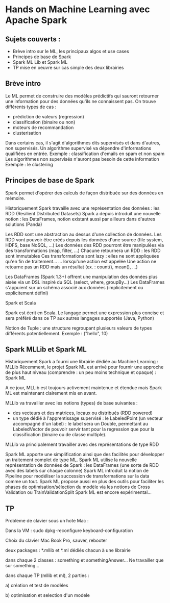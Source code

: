  Hands on Machine Learning avec Apache Spark
 ===========================================

 Sujets couverts :
 -----------

 -  Brève intro sur le ML, les principaux algos et use cases
 -  Principes de base de Spark
 -  Spark ML Lib et Spark ML
 -  TP mise en oeuvre sur cas simple des deux librairies

 Brève intro
 -----------
 
 Le ML permet de construire des modèles prédictifs qui sauront retourner une information pour des données qu'ils ne connaissent pas.
 On trouve différents types de cas :
   - prédiction de valeurs (regression)
   - classification (binaire ou non)
   - moteurs de recommandation
   - clusterisation
 
 Dans certains cas, il s'agit d'algorithmes dits supervisés et dans d'autres, non supervisés.
 Un algorithme supervisé va dépendre d'informations qualifiées en entrée.
 Exemple : classification d'emails en spam et non spam
 Les algorithmes non supervisés n'auront pas besoin de cette information
 Exemple : le clustering 
 
 
 Principes de base de Spark
 --------------------------
 
 Spark permet d'opérer des calculs de façon distribuée sur des données en mémoire.
 
 Historiquement Spark travaille avec une représentation des données : les RDD (Resilient Distributed Datasets)
 Spark a depuis introduit une nouvelle notion : les DataFrames, notion existant aussi par ailleurs dans d'autres solutions (Panda)
  
 Les RDD sont une abstraction au dessus d'une collection de données.
 Les RDD vont pouvoir être créés depuis les données d'une source (file system, HDFS, base NoSQL, ...)
 Les données des RDD pourront être manipulées via des transformations (map, filter, ...)
 Chacune retournera un RDD : les RDD sont immutables
 Ces transformations sont lazy : elles ne sont appliquées qu'en fin de traitement...
 ... lorsqu'une action est appelée
 Une action ne retourne pas un RDD mais un résultat (ex. : count(), mean(), ...)
 
 Les DataFrames (Spark 1.3+) offrent une manipulation des données plus aisée via un DSL inspiré du SQL (select, where, groupBy...)
 Les DataFrames s'appuient sur un schéma associé aux données (implicitement ou explicitement défini)
 
 
 Spark et Scala
 
 Spark est écrit en Scala. Le langage permet une expression plus concise et sera préféré dans ce TP aux autres langages supportés (Java, Python)
 
 Notion de Tuple : une structure regroupant plusieurs valeurs de types différents potentiellement. Exemple : ("hello", 10)

 
 Spark MLLib et Spark ML
 -----------------------
 
 Historiquement Spark a fourni une librairie dédiée au Machine Learning : MLLib
 Récemment, le projet Spark ML est arrivé pour fournir une approche de plus haut niveau (comprendre : un peu moins technique et opaque) : Spark ML
 
 A ce jour, MLLib est toujours activement maintenue et étendue mais Spark ML est maintenant clairement mis en avant.
 
 MLLib va travailler avec les notions (types) de base suivantes :
  -  des vecteurs et des matrices, locaux ou distribués (RDD powered)
  -  un type dédié à l'apprentissage supervisé : le LabeledPoint (un vecteur accompagné d'un label) : le label sera un Double, permettant au LabeledVector de pouvoir servir tant pour la regression que pour la classification (binaire ou de classe multiple).
  
 MLLib va principalement travailler avec des représentations de type RDD
 
 Spark ML apporte une simplification ainsi que des facilités pour développer un traitement complet de type ML.
 Spark ML utilise la nouvelle représentation de données de Spark : les DataFrames (une sorte de RDD avec des labels sur chaque colonne)
 Spark ML introduit la notion de Pipeline pour modéliser la succession de transformations sur la data comme un tout.
 Spark ML propose aussi en plus des outils pour faciliter les phases de optimisation/sélection du modèle via les notions de Cross Validation ou TrainValidationSplit
 Spark ML est encore expérimental...
 
 TP
 --
 
 Probleme de clavier sous un hote Mac :
 
 Dans la VM : 
 sudo dpkg-reconfigure keyboard-configuration
 
 Choix du clavier Mac Book Pro, sauver, rebooter

 deux packages : *.mllib et *.ml dédiés chacun à une librairie
 
 dans chaque 2 classes : something et somethingAnswer... Ne travailler que sur something...
 
 dans chaque TP (mllib et ml), 2 parties :
 
   a) création et test de modèles
   
   b) optimisation et selection d'un modele
